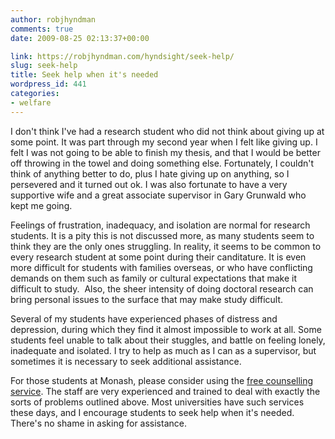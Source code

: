 ```yaml
---
author: robjhyndman
comments: true
date: 2009-08-25 02:13:37+00:00

link: https://robjhyndman.com/hyndsight/seek-help/
slug: seek-help
title: Seek help when it's needed
wordpress_id: 441
categories:
- welfare
---
```


I don't think I've had a research student who did not think about giving up at some point. It was part through my second year when I felt like giving up. I felt I was not going to be able to finish my thesis, and that I would be better off throwing in the towel and doing something else. Fortunately, I couldn't think of anything better to do, plus I hate giving up on anything, so I persevered and it turned out ok. I was also fortunate to have a very supportive wife and a great associate supervisor in Gary Grunwald who kept me going.

Feelings of frustration, inadequacy, and isolation are normal for research students. It is a pity this is not discussed more, as many students seem to think they are the only ones struggling. In reality, it seems to be common to every research student at some point during their canditature. It is even more difficult for students with families overseas, or who have conflicting demands on them such as family or cultural expectations that make it difficult to study.  Also, the sheer intensity of doing doctoral research can bring personal issues to the surface that may make study difficult.

Several of my students have experienced phases of distress and depression, during which they find it almost impossible to work at all. Some students feel unable to talk about their stuggles, and battle on feeling lonely, inadequate and isolated. I try to help as much as I can as a supervisor, but sometimes it is necessary to seek additional assistance.

For those students at Monash, please consider using the [free counselling service](http://www.adm.monash.edu.au/community-services/counselling/clayton/). The staff are very experienced and trained to deal with exactly the sorts of problems outlined above. Most universities have such services these days, and I encourage students to seek help when it's needed. There's no shame in asking for assistance.
